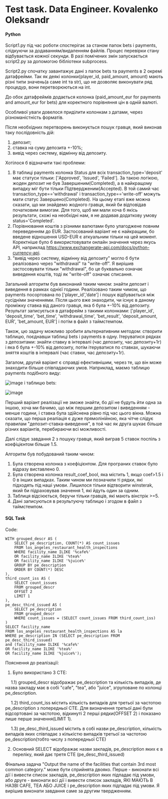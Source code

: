 #   Test task. Data Engineer. Kovalenko Oleksandr

####  Python
  Script1.py під час роботи спостерігає за станом папок bets і payments, слідкуючи за додаванням/видаленням файлів. Процес перевірки стану відбувається кожної секунди. В разі помічених змін запускається script2.py за допомогою бібліотеки subprocess. 

  Script2.py спочатку завантажує дані з папок bets та payments в 2 окремі датафрейми. Так як деякі колонки(player_id, paid_amount, amount) мають різні типи значень(а саме int та str), що не дозволяє виконувати ряд процедур, вони перетворюються на int. 
  
  До обох датафреймів додається колонка (paid_amount_eur for payments and amount_eur for bets) для коректного порівняння цін в одній валюті. 
  
  Особливої уваги довелося приділити колонкам з датами, через різноманістність форматів. 
  
  Після необхідних перетворень виконується пошук гравця, який виконав таку послідовність дій:
  1) депозит;
  2) ставка на суму депозита +-10%;
  3) вивід через систему, відмінну від депозиту.
 
 Хотілося б відзначити такі проблеми:
 1) В таблиці payments колонка Status для всіх transaction_type='deposit' має статуси тільки: ['Approved', 'Issued', 'Failed']. За такою логікою, жоден депозит не був Завершеним(Completed), а в найкращому випадку міг бути тільки Підтвердженим(Accepted). В той самий час transaction_type=='withdrawal' і transaction_type=='write-off' можуть мати статус Завершено(Completed). На цьому етапі вже можна сказати, що ми знайдемо жодного гравця, який би відповідав початковим вимогам. Для того, щоб ми мали хоча б якісь результати, схожі на необхідні нам, я не додавав додаткову умову status='Completed'. 
 2) Порівнювання коштів з різними валютами було улагоджене повним переведенням до EUR. Застосований варіант не є найкращим, бо введене відношення USD-EUR є аткуальним тільки на цей момент. Коректніше було б використовувати онлайн значення через якусь АРІ, наприклад https://www.exchangerate-api.com/docs/python-currency-api. 
 3) "вивід через систему, відмінну від депозиту" могло б бути реалізовано через "withdrawal" та "write-off". Я вирішив застосовувати тільки "withdrawal", бо це буквально означає виведення коштів, тоді як "write-off" означає списання.

  Загальний алгоритм був виконаний таким чином: знайти депозит і виведення в рамках однієї години. Реалізовано таким чимом, що payments посортована по ['player_id','date'] і пошук відбувається між сусідніми значеннями. Після цього вже знаходити, чи існує в даному проміжку ставка від даного гравця, яка б була +-10% від депозиту. Результат записується в датафрейм з такими колонками: ['player_id', 'deposit_time', 'bet_time', 'withdrawal_time', 'bet_result', 'deposit_amount, EUR', 'bet_amount, EUR'] і потім в файл з таймстемпом.
  
  Також, цю задачу можливо зробити альтернативним методом: створити таблицю, поєднавши таблиці bets і payments в одну. Ітеруватися рядках з депозитами: знайти ставку в інтервалі (час депозиту, час депозиту+1г) і яка б була +-10% від депозиту, потім ітеруватися по ставках, шукаючи зняття коштів в інтервалі (час ставки, час депозиту+1г).
  
  Загалом, другий варіант є справді ефективнішим, через те, що він може знаходити більше співпадаючих умов. Наприклад, маємо таблицю payments подібного виду:
  
  ![image](https://github.com/Qvl22/test_pinup_git/assets/76254554/c8e738d4-778d-4cd8-baf9-34e9d4bb63cf)
і таблицю bets:

![image](https://github.com/Qvl22/test_pinup_git/assets/76254554/3860fd49-cf32-4e73-a4ee-a73927641e56)

Перший варіант реалізації не зможе знайти, бо дії не будуть йти одна за іншою, хоча ми бачимо, що між першим депозитом і виведенням - менше години, і ставка була здійснена рівно під час цього вікна.
Можна сказати, що перша реаліація є дуже прямолінійною, яка чітче слідує правилам "депозит-ставка-виведення", в той час як друга шукає більше різних варіантів, перебираючи всі можливості.
  
  
  
  Далі слідує завдання 2 з пошуку гравця, який виграв 5 ставок поспіль з коефіцієнтом більше 1.5.
  
  Алгоритм був побудований таким чином:
  1) Була створена колонка з коефіцієнтом. Для програних ставок було відразу виставлено 0.
  2) Була створена колонка result_coef_bool, яка містить 1, якщо coef>1.5 і 0 в інших випадках. Таким чином ми позначили ті рядки, які підходять під наші умови. Лишилося тільки відтворити winsterak, який би підраховував значення 1, які йдуть один за одним.
  3) Таблиця відсіюється, беручи тільки гравців, які мають вінстрік >=5.
  4) Дані записуються в результуючу таблицю і згодом в файл з таймстемпом.
  
  
  
  ####  SQL Task

  Code: 
```
WITH grouped_descr AS (
    SELECT pe_description, COUNT(*) AS count_issues
    FROM los_angeles_restaurant_health_inspections
    WHERE facility_name ILIKE '%cafe%' 
    OR facility_name ILIKE '%tea%' 
    OR facility_name ILIKE '%juice%'
    GROUP BY pe_description
    ORDER BY COUNT(*) DESC
),
third_count_iss AS (
    SELECT count_issues
    FROM grouped_descr
    OFFSET 2
    LIMIT 1
),
pe_desc_third_issued AS (
    SELECT pe_description
    FROM grouped_descr
    WHERE count_issues = (SELECT count_issues FROM third_count_iss)
)
SELECT facility_name
FROM los_angeles_restaurant_health_inspections AS la
WHERE pe_description IN (SELECT pe_description FROM pe_desc_third_issued)
and (facility_name ILIKE '%cafe%' 
OR facility_name ILIKE '%tea%' 
OR facility_name ILIKE '%juice%');
```

Пояснення до реалізації:
1) Було використано 3 CTE:

&emsp; 1.1) grouped_descr відображає pe_description та кількість випадків, де назва закладу має в собі "cafe", "tea", або "juice", згруповане по колонці pe_description.

&emsp; 1.2) third_count_iss містить кількість випадків для третьої за частотою pe_description з попередньої CTE. Для визначення третьої дані були відсортовані за частотою, відкинуті 2 перші рядки(OFFSET 2) і показано лише перше значення(LIMIT 1).

&emsp; 1.3) pe_desc_third_issued містить в собі назви pe_description, кількість випадків яких співпадає з кількістю випадків третьої за частотою pe_description(тобто числу з попередньої CTE)

2) Основний SELECT відображає назви закладів, pe_description яких є в переліку, який дає третя CTE (pe_desc_third_issued)

Фінальна задача "Output the name of the facilities that contain 3rd most common category." може бути сприйнята двояко. Перше - виконати всі дії і вивести список закладів, pe_description яких підпадає під умови, або друге - виконати всі дії і вивести список закладів, ЯКІ МАЮТЬ В НАЗВІ CAFE, TEA АБО JUICE і pe_description яких підпадає під умови. Я вирішив виконати завдання саме за другим твердженням.
